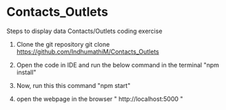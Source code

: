 # Contacts_Outlets
Steps to display data Contacts/Outlets coding exercise

1) Clone the git repository
    git clone https://github.com/IndhumathiM/Contacts_Outlets

2) Open the code in IDE and run the below command in the terminal
     "npm install"
     
3) Now, run this this command
     "npm start"
     
4) open the webpage in the browser
    " http://localhost:5000 "
